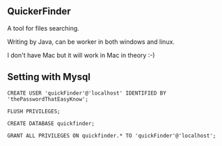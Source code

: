 ## QuickerFinder

A tool for files searching.

Writing by Java, can be worker in both windows and linux.

I don't have Mac but it will work in Mac in theory :-)



## Setting with Mysql

`CREATE USER 'quickFinder'@'localhost' IDENTIFIED BY 'thePasswordThatEasyKnow';`

`FLUSH PRIVILEGES;`

`CREATE DATABASE quickfinder;`

`GRANT ALL PRIVILEGES ON quickfinder.* TO 'quickFinder'@'localhost';`

